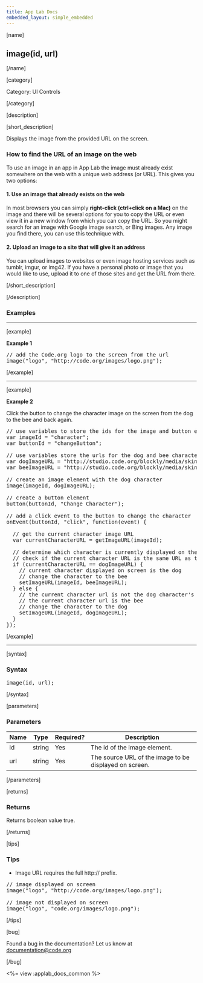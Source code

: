 ```yaml
---
title: App Lab Docs
embedded_layout: simple_embedded
---
```


[name]

## image(id, url)

[/name]

[category]

Category: UI Controls

[/category]

[description]

[short_description]

Displays the image from the provided URL on the screen.

### How to find the URL of an image on the web
To use an image in an app in App Lab the image must already exist somewhere on the web with a unique web address (or URL).  This gives you two options:

#### 1. Use an image that already exists on the web
In most browsers you can simply **right-click (ctrl+click on a Mac)** on the image and there will be several options for you to copy the URL or even view it in a new window from which you can copy the URL.  So you might search for an image with Google image search, or Bing images.  Any image you find there, you can use this technique with.

#### 2. Upload an image to a site that will give it an address
You can upload images to websites or even image hosting services such as tumblr, imgur, or img42.  If you have a personal photo or image that you would like to use, upload it to one of those sites and get the URL from there.


[/short_description]

[/description]

### Examples
____________________________________________________

[example]

**Example 1**

<pre>
// add the Code.org logo to the screen from the url
image("logo", "http://code.org/images/logo.png");
</pre>

[/example]

____________________________________________________

[example]

**Example 2**

Click the button to change the character image on the screen from the dog to the bee and back again.

<pre>
// use variables to store the ids for the image and button elements
var imageId = "character";
var buttonId = "changeButton";

// use variables store the urls for the dog and bee character images
var dogImageURL = "http://studio.code.org/blockly/media/skins/applab/static_avatar.png";
var beeImageURL = "http://studio.code.org/blockly/media/skins/bee/static_avatar.png";

// create an image element with the dog character
image(imageId, dogImageURL);

// create a button element
button(buttonId, "Change Character");

// add a click event to the button to change the character
onEvent(buttonId, "click", function(event) {

  // get the current character image URL
  var currentCharacterURL = getImageURL(imageId);

  // determine which character is currently displayed on the screen
  // check if the current character URL is the same URL as the dog character's
  if (currentCharacterURL == dogImageURL) {
    // current character displayed on screen is the dog
    // change the character to the bee
    setImageURL(imageId, beeImageURL);
  } else {
    // the current character url is not the dog character's url
    // the current character url is the bee
    // change the character to the dog
    setImageURL(imageId, dogImageURL);
  }
});
</pre>

[/example]

____________________________________________________

[syntax]

### Syntax
<pre>
image(id, url);
</pre>

[/syntax]

[parameters]

### Parameters

| Name  | Type | Required? | Description |
|-----------------|------|-----------|-------------|
| id | string | Yes | The id of the image element. |
| url | string | Yes | The source URL of the image to be displayed on screen. |

[/parameters]

[returns]

### Returns
Returns boolean value true.

[/returns]

[tips]

### Tips
- Image URL requires the full http:// prefix.
<pre>
// image displayed on screen
image("logo", "http://code.org/images/logo.png");

// image not displayed on screen
image("logo", "code.org/images/logo.png");
</pre>

[/tips]

[bug]

Found a bug in the documentation? Let us know at documentation@code.org

[/bug]

<%= view :applab_docs_common %>
